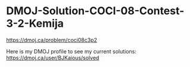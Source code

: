 # DMOJ-Solution-COCI-08-Contest-3-2-Kemija
https://dmoj.ca/problem/coci08c3p2

Here is my DMOJ profile to see my current solutions:
https://dmoj.ca/user/BJKaious/solved
